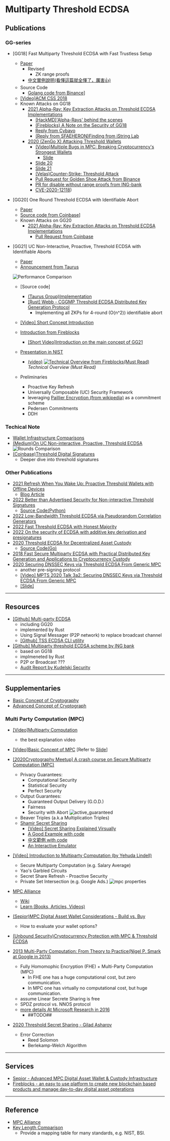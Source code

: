 # Multiparty Threshold ECDSA

## Publications

### GG-series

- [GG18] Fast Multiparty Threshold ECDSA with Fast Trustless Setup
  - [Paper](https://eprint.iacr.org/2019/114.pdf)
    - Revised
      - ZK range proofs
    - [中文實例說明(看懂這篇就全懂了，厲害👍)](http://aandds.com/blog/multiparty-threshold-ecdsa.html)
  - Source Code
    - [Golang code from Binance](https://github.com/bnb-chain/tss-lib)]
  - [[Video]ACM CSS 2018](https://www.youtube.com/watch?v=PdfDZIwuZm0)
  - Known Attacks on GG18
    - [2021 Alpha-Ray: Key Extraction Attacks on Threshold ECDSA Implementations](https://eprint.iacr.org/2021/1621.pdf)
      - [(HackMD)'Alpha-Rays' behind the scenes](https://hackmd.io/@omershlo/Sk_8JT-qt)
      - [(Fireblocks) A Note on the Security of GG18](https://info.fireblocks.com/hubfs/A_Note_on_the_Security_of_GG.pdf)
      - [Reply from Cybavo](https://www.cybavo.com/blog/cybavo-mpc-safe-against-key-extraction-attacks-paper/)
      - [(Reply from SFAEHERON)Finding from iString Lab](https://blog.safeheron.com/blog/insights/safeheron-originals/warning-gg18-20-based-attack-towards-mpc-threshold-signature)
    - [2020 (ZenGo X) Attacking Threshold Wallets](https://eprint.iacr.org/2020/1052.pdf)
      - [(Video)Multiple Bugs in MPC: Breaking Cryptocurrency's Strongest Wallets](https://www.youtube.com/watch?v=0Okqvm4lBQI)
        - [Slide](https://www.aumasson.jp/data/talks/BH20_mpctss.pdf)
      - [Slide 20](https://www.aumasson.jp/data/talks/tss_mpts20.pdf)
      - [Slide 21](https://www.aumasson.jp/data/talks/tss_rwc21.pdf)
      - [(Velas)Counter-Strike: Threshold Attack](https://medium.com/velasblockchain/counter-strike-threshold-attack-87f3b456b1e0)
      - [Pull Request for Golden Shoe Attack from Binance](https://github.com/bnb-chain/tss-lib/pull/89)
      - [PR for disable without range proofs from ING-bank](https://github.com/ing-bank/threshold-signatures/pull/32/files)
      - [CVE-2020-12118](https://cve.mitre.org/cgi-bin/cvename.cgi?name=CVE-2020-12118))

- [GG20] One Round Threshold ECDSA with Identifiable Abort
  - [Paper](https://eprint.iacr.org/2020/540.pdf)
  - [Source code from Coinbase](https://github.com/coinbase/kryptology)]
  - Known Attacks on GG20
    - [2021 Alpha-Ray: Key Extraction Attacks on Threshold ECDSA Implementations](https://eprint.iacr.org/2021/1621.pdf)
      - [Pull Request from Coinbase](https://github.com/coinbase/kryptology/pull/16/files)

- [GG21] UC Non-Interactive, Proactive, Threshold ECDSA with Identifiable Aborts
  - [Paper](https://eprint.iacr.org/2021/060.pdf)
  - [Announcement from Taurus](https://blog.taurushq.com/first-open-source-implementation-of-mpc-cmp/)

  ![Performance Comparison](/img/gg21_fig1.png)

  - [Source code]
    - [(Taurus Group)Implementation](https://github.com/taurusgroup/multi-party-sig)
    - [[Rust] Webb - CGGMP Threshold ECDSA Distributed Key Generation Protocol](https://github.com/webb-tools/cggmp-threshold-ecdsa)
      - Implementing all ZKPs for 4-round (O(n^2)) identifiable abort
  - [[Video] Short Concept Introduction](https://dl.acm.org/doi/10.1145/3372297.3423367#)
  - [Introduction from Fireblocks](https://www.fireblocks.com/blog/ccs-threshold-ecdsa/)
    - [[Short Video]Introduction on the main concept of GG21](https://www.youtube.com/watch?v=tNptKxswmvg)
  - [Presentation in NIST](https://csrc.nist.gov/presentations/2020/mpts2020-3a3)
    - [(video)](https://www.nist.gov/video/mpts-2020-talk-3a3-uc-non-interactive-proactive-threshold-ecdsa-identifiable-aborts)
  [![Technical Overview from Fireblocks(Must Read)](https://img.youtube.com/vi/zXCSPWxWA-s/sddefault.jpg)](https://www.youtube.com/watch?v=zXCSPWxWA-s)
  *Technical Overview (Must Read)*
  
  - Preliminaries
    - Proactive Key Refresh
    - Universally Composable (UC) Security Framework
    - leveraging [Paillier Encryption (from wikipedia)](https://en.wikipedia.org/wiki/Paillier_cryptosystem) as a commitment scheme
    - Pedersen Commitments
    - DDH

### Techical Note

- [Wallet Infrastructure Comparisons](https://hackmd.io/@torus/ryzootvn5)
- [(Medium)On UC Non-interactive, Proactive, Threshold ECDSA](https://medium.com/iovlabs-innovation-stories/on-uc-non-interactive-proactive-threshold-ecdsa-fda5916edc50)
 ![Rounds Comparison](/img/ts-comparison.png)
- [(Coinbase)Threshold Digital Signatures](https://www.coinbase.com/blog/threshold-digital-signatures)
  - Deeper dive into threshold signatures
  
### Other Publications

- [2021 Refresh When You Wake Up: Proactive Threshold Wallets with Offline Devices](https://eprint.iacr.org/2019/1328.pdf)
  - [Blog Article](https://www.omershlomovits.com/blog/entry-03-4yatg)
- [2022 Better than Advertised Security for Non-interactive Threshold Signatures](https://crypto.iacr.org/2022/papers/538806_1_En_18_Chapter_OnlinePDF.pdf)
  - [Source Code(Python)](https://github.com/mmaller/multi_and_threshold_signature_reductions)
- [2022 Low-Bandwidth Threshold ECDSA via Pseudorandom Correlation Generators](https://eprint.iacr.org/2021/1587.pdf)
- [2022 Fast Threshold ECDSA with Honest Majority](https://eprint.iacr.org/2020/501.pdf)
- [2022 On the security of ECDSA with additive key derivation and presignatures](https://eprint.iacr.org/2021/1330.pdf)
- [2020 Threshold ECDSA for Decentralized Asset Custody](https://eprint.iacr.org/2020/498.pdf)
  - [Source Code(Go)](https://github.com/aleph-zero-foundation/threshold-ecdsa)
- [2018 Fast Secure Multiparty ECDSA with Practical Distributed Key Generation and Applications to Cryptocurrency Custody](https://eprint.iacr.org/2018/987.pdf)
- [2020 Securing DNSSEC Keys via Threshold ECDSA From Generic MPC](https://eprint.iacr.org/2019/889.pdf)
  - another pre-signing protocol
  - [[Video] MPTS 2020 Talk 3a2: Securing DNSSEC Keys via Threshold ECDSA From Generic MPC](https://csrc.nist.gov/presentations/2020/mpts2020-3a2)
  - [[Slide]](https://csrc.nist.gov/CSRC/media//Events/mpts2020/slides/mpts2020-3a2-talk-kris.pdf)

---

## Resources

- [[Github] Multi-party ECDSA](https://github.com/ZenGo-X/multi-party-ecdsa)
  - including GG20
  - implemented by Rust
  - Using Signal Messager (P2P network) to replace broadcast channel
  - [[Github] TSS ECDSA CLI utility](https://github.com/cryptochill/tss-ecdsa-cli)
- [[Github] Multiparty threshold ECDSA scheme by ING bank](https://github.com/ing-bank/threshold-signatures)
  - based on GG18
  - implmeneted by Rust
  - P2P or Broadcast ???
  - [Audit Report by Kudelski Security](https://github.com/ing-bank/threshold-signatures/blob/master/docs/report_ing_tss_1.0.pdf)
  
---

## Supplementaries

- [Basic Concept of Cryptography](basic.md)
- [Advanced Concept of Cryptograph](advanced.md)

### Multi Party Computation (MPC)

- [[Video]Multiparty Computation](https://www.youtube.com/watch?v=_kLET4k2xBQ)
  - the best explanation video
- [[Video]Basic Concept of MPC](https://www.youtube.com/watch?v=vRVudJADQLk) [Refer to [Slide](https://drive.google.com/file/d/1U5M8b4dePgEgiY4PPeP3DL0LB_kaS34S/view)]
- [[2020Cryptography Meetup] A crash course on Secure Multiparty Computation (MPC)](https://www.youtube.com/watch?v=HOqv5xzrlFI)
  - Privacy Guarantees:
    - Computational Security
    - Statistical Security
    - Perfect Security
  - Output Guarantees:
    - Guaranteed Output Delivery (G.O.D.)
    - Fairness
    - Security with Abort
  ![active_guaranteed](/img/active_guaranteed.png)
  - Beaver Triples (a.k.a Multiplication Triples)
  - [Shamir Secret Sharing](https://en.wikipedia.org/wiki/Shamir%27s_Secret_Sharing)
    - [[Video] Secret Sharing Explained Virsually](https://www.youtube.com/watch?v=iFY5SyY3IMQ)
    - [A Good Example with code](https://www.geeksforgeeks.org/shamirs-secret-sharing-algorithm-cryptography/)
    - [中文範例 with code](https://medium.com/taipei-ethereum-meetup/%E7%A7%81%E9%91%B0%E5%88%86%E5%89%B2-shamirs-secret-sharing-7a70c8abf664)
    - [An Interactive Emulator](https://iancoleman.io/shamir/)

- [[Video] Introduction to Multiparty Computation (by Yehuda Lindell)](https://www.youtube.com/watch?v=aDL_KScy6hA)
  - Secure Multiparty Computation (e.g. Salary Average)
  - Yao's Garbled Circuits
  - Secret Share Refresh - Proactive Security
  - Private Set Intersection (e.g. Google Ads.)
  ![mpc properties](/img/mpc_properties.png)
- [MPC Alliance](https://www.mpcalliance.org/)
  - [Wiki](https://wiki.mpcalliance.org/)
  - [Learn (Books, Articles, Videos)](https://www.mpcalliance.org/learn)
- [(Sepior)MPC Digital Asset Wallet Considerations - Build vs. Buy](https://www.youtube.com/watch?v=y9nvtJlZvI8)
  - How to evaluate your wallet options?
- [(Unbound Security)Cryptocurrency Protection with MPC & Threshold ECDSA](https://www.youtube.com/watch?v=AAW5C0cXLIU)
- [2013 Multi-Party Computation: From Theory to Practice(Nigel P. Smark at Google in 2013)](https://www.youtube.com/watch?v=LRAN_w1_qmw)
  - Fully Homomophic Encryption (FHE) + Multi-Party Computation (MPC)
    - In FHE one has a huge computational cost, but zero communication.
    - In MPC one has virtually no computational cost, but huge communication.
  - assume Linear Secrete Sharing is free
  - SPDZ protocol vs. NNOS protocol
  - [more details At Microsoft Research in 2016](https://www.youtube.com/watch?v=pNNLAEygPQI)
    - ##TODO##
- [2020 Threshold Secret Sharing - Gilad Asharov](https://www.youtube.com/watch?v=5tDp_-Nf7nU)
  - Error Correction
    - Reed Solomon
    - Berlekamp-Welch Algorithm

---

## Services

- [Sepior - Advanced MPC Digital Asset Wallet & Custody Infrastructure](https://sepior.com/)
- [Fireblocks - an easy to use platform to create new blockchain based products and manage day-to-day digital asset opterations](https://www.fireblocks.com/blog/ccs-threshold-ecdsa/)

---

## Reference

- [MPC Alliance](https://www.mpcalliance.org/)
- [Key Length Comparison](https://www.keylength.com/en/compare/)
  - Provide a mapping table for many standards, e.g. NIST, BSI.
